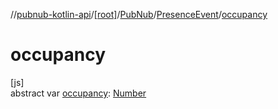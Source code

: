 //[pubnub-kotlin-api](../../../../index.md)/[[root]](../../index.md)/[PubNub](../index.md)/[PresenceEvent](index.md)/[occupancy](occupancy.md)

# occupancy

[js]\
abstract var [occupancy](occupancy.md): [Number](https://kotlinlang.org/api/latest/jvm/stdlib/kotlin-stdlib/kotlin/-number/index.html)
